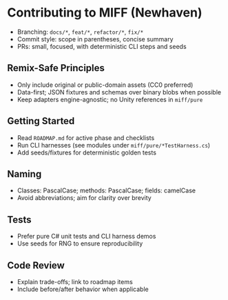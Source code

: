 # Contributing to MIFF (Newhaven)

- Branching: `docs/*`, `feat/*`, `refactor/*`, `fix/*`
- Commit style: scope in parentheses, concise summary
- PRs: small, focused, with deterministic CLI steps and seeds

## Remix-Safe Principles
- Only include original or public-domain assets (CC0 preferred)
- Data-first; JSON fixtures and schemas over binary blobs when possible
- Keep adapters engine-agnostic; no Unity references in `miff/pure`

## Getting Started
- Read `ROADMAP.md` for active phase and checklists
- Run CLI harnesses (see modules under `miff/pure/*TestHarness.cs`)
- Add seeds/fixtures for deterministic golden tests

## Naming
- Classes: PascalCase; methods: PascalCase; fields: camelCase
- Avoid abbreviations; aim for clarity over brevity

## Tests
- Prefer pure C# unit tests and CLI harness demos
- Use seeds for RNG to ensure reproducibility

## Code Review
- Explain trade-offs; link to roadmap items
- Include before/after behavior when applicable